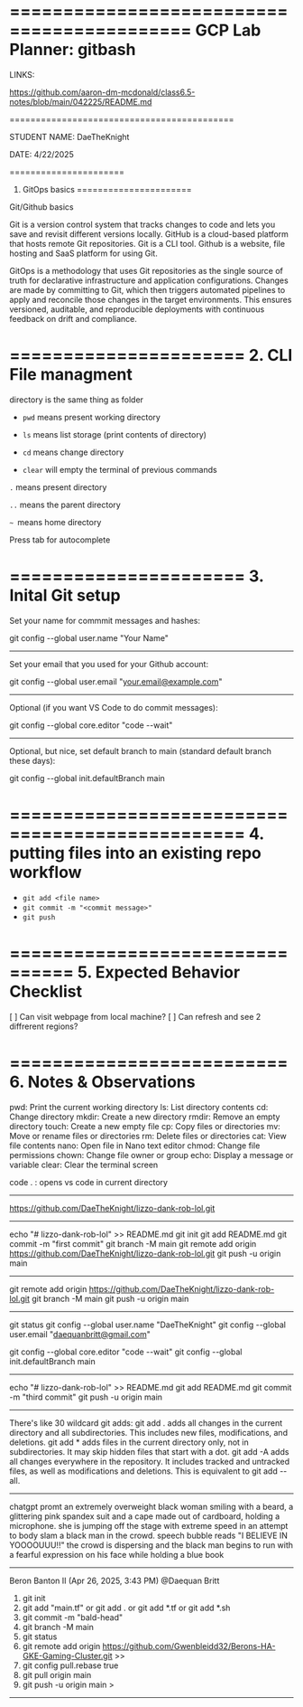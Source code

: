 ===========================================
  GCP Lab Planner: gitbash
===========================================

LINKS:

https://github.com/aaron-dm-mcdonald/class6.5-notes/blob/main/042225/README.md

===========================================

STUDENT NAME: DaeTheKnight

DATE: 4/22/2025

======================
 1. GitOps basics
======================

Git/Github basics

Git is a version control system that tracks changes to code and lets you save and revisit different versions locally. GitHub is a cloud-based platform that hosts remote Git repositories. Git is a CLI tool. Github is a website, file hosting and SaaS platform for using Git. 

GitOps is a methodology that uses Git repositories as the single source of truth for declarative infrastructure and application configurations. Changes are made by committing to Git, which then triggers automated pipelines to apply and reconcile those changes in the target environments. This ensures versioned, auditable, and reproducible deployments with continuous feedback on drift and compliance.

======================
2. CLI File managment
======================

directory is the same thing as folder

- ```pwd``` means present working directory

- ```ls``` means list storage (print contents of directory)

- ```cd``` means change directory

- ```clear``` will empty the terminal of previous commands

```.``` means present directory 

```..``` means the parent directory 

```~ ```means home directory 

Press tab for autocomplete

======================
3. Inital Git setup
======================

Set your name for commmit messages and hashes:

git config --global user.name "Your Name"
_____
Set your email that you used for your Github account:

git config --global user.email "your.email@example.com"
_____
Optional (if you want VS Code to do commit messages): 

git config --global core.editor "code --wait"
_____
Optional, but nice, set default branch to main (standard default branch these days):

git config --global init.defaultBranch main

================================================
4. putting files into an existing repo workflow
================================================
- ```git add <file name>```
- ```git commit -m "<commit message>"```
- ```git push```


================================
 5. Expected Behavior Checklist
================================

[ ] Can visit webpage from local machine?
[ ] Can refresh and see 2 diffrerent regions?

==========================
 6. Notes & Observations
==========================
pwd: Print the current working directory
ls: List directory contents
cd: Change directory
mkdir: Create a new directory
rmdir: Remove an empty directory
touch: Create a new empty file
cp: Copy files or directories
mv: Move or rename files or directories
rm: Delete files or directories
cat: View file contents
nano: Open file in Nano text editor
chmod: Change file permissions
chown: Change file owner or group
echo: Display a message or variable
clear: Clear the terminal screen

code . : opens vs code in current directory

______________________________________________________
https://github.com/DaeTheKnight/lizzo-dank-rob-lol.git
______________________________________________________
echo "# lizzo-dank-rob-lol" >> README.md
git init
git add README.md
git commit -m "first commit"
git branch -M main
git remote add origin https://github.com/DaeTheKnight/lizzo-dank-rob-lol.git
git push -u origin main
______________________________________________________
git remote add origin https://github.com/DaeTheKnight/lizzo-dank-rob-lol.git
git branch -M main
git push -u origin main
______________________________________________________
git status
git config --global user.name "DaeTheKnight"
git config --global user.email "daequanbritt@gmail.com"

git config --global core.editor "code --wait"
git config --global init.defaultBranch main
______________________________________________________
echo "# lizzo-dank-rob-lol" >> README.md
git add README.md
git commit -m "third commit"
git push -u origin main
______________________________________________________
There's like 30 wildcard git adds:
git add . adds all changes in the current directory and all subdirectories. This includes new files, modifications, and deletions.
git add * adds files in the current directory only, not in subdirectories. It may skip hidden files that start with a dot.
git add -A adds all changes everywhere in the repository. It includes tracked and untracked files, as well as modifications and deletions. This is equivalent to git add --all.
______________________________________________________
chatgpt promt
an extremely overweight black woman smiling with a beard, a glittering pink spandex suit and a cape made out of cardboard, holding a microphone. she is jumping off the stage with extreme speed in an attempt to body slam a black man in the crowd. speech bubble reads "I BELIEVE IN YOOOOUUU!!" the crowd is dispersing and the black man begins to run with a fearful expression on his face while holding a blue book
______________________________________________________
Beron Banton II (Apr 26, 2025, 3:43 PM)
@Daequan Britt 
1. git init
2. git add "main.tf" or git add . or git add *.tf or git add *.sh
3. git commit -m "bald-head"
4. git branch -M main
5. git status
6. git remote add origin https://github.com/Gwenbleidd32/Berons-HA-GKE-Gaming-Cluster.git >>
7. git config pull.rebase true
8. git pull origin main
9. git push -u origin main >
______________________________________________________
